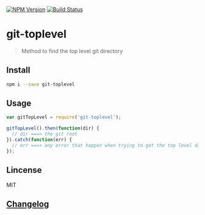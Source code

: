 [![NPM Version](http://img.shields.io/npm/v/git-toplevel.svg?style=flat)](https://npmjs.org/package/git-toplevel)
[![Build Status](http://img.shields.io/travis/royriojas/git-toplevel.svg?style=flat)](https://travis-ci.org/royriojas/git-toplevel)

# git-toplevel
> Method to find the top level git directory

## Install
```bash
npm i --save git-toplevel
```

## Usage
```javascript
var gitTopLevel = require('git-toplevel');

gitTopLevel().then(function(dir) {
  // dir ===> the git root 
}).catch(function(err) {
  // err ===> any error that happen when trying to get the top level dir
});
```

## Lincense

MIT

## [Changelog](./changelog.md)